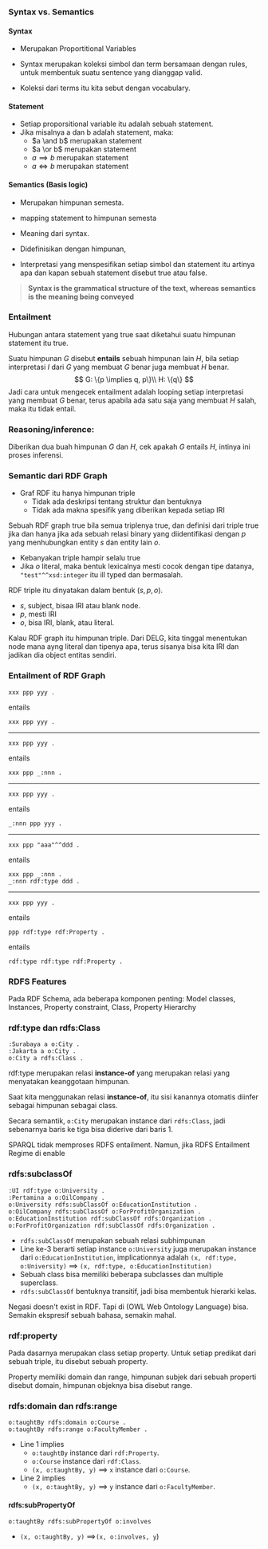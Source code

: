 ### Syntax vs. Semantics

#### Syntax

- Merupakan Proportitional Variables
- Syntax merupakan koleksi simbol dan term bersamaan dengan rules, untuk membentuk suatu sentence yang dianggap valid.

- Koleksi dari terms itu kita sebut dengan vocabulary.

#### Statement

- Setiap proporsitional variable itu adalah sebuah statement.
- Jika misalnya a dan b adalah statement, maka:
  - $a \and b$ merupakan statement
  - $a \or b$ merupakan statement
  - $a \implies b$ merupakan statement
  - $a \iff b$ merupakan statement

#### Semantics (Basis logic)

- Merupakan himpunan semesta.

-  mapping statement to himpunan semesta
- Meaning dari syntax.
- Didefinisikan dengan himpunan,
- Interpretasi yang menspesifikan setiap simbol dan statement itu artinya apa dan kapan sebuah statement disebut true atau false.

> **Syntax is the grammatical structure of the text, whereas semantics is the meaning being conveyed**

### Entailment

Hubungan antara statement yang true saat diketahui suatu himpunan statement itu true.

Suatu himpunan $G$ disebut **entails** sebuah himpunan lain $H$, bila setiap interpretasi $I$ dari $G$ yang membuat $G$ benar juga membuat $H$ benar.
$$
G: \{p \implies q, p\}\\
H: \{q\}
$$
Jadi cara untuk mengecek entailment adalah looping setiap interpretasi yang membuat $G$ benar, terus apabila ada satu saja yang membuat $H$ salah, maka itu tidak entail.

### Reasoning/inference:

Diberikan dua buah himpunan $G$ dan $H$, cek apakah $G$ entails $H$, intinya ini proses inferensi.

### Semantic dari RDF Graph

- Graf RDF itu hanya himpunan triple
  - Tidak ada deskripsi tentang struktur dan bentuknya
  - Tidak ada makna spesifik yang diberikan kepada setiap IRI

Sebuah RDF graph true bila semua triplenya true, dan definisi dari triple true jika dan hanya jika ada sebuah relasi binary yang diidentifikasi dengan $p$ yang menhubungkan entity $s$ dan entity lain $o$.

- Kebanyakan triple hampir selalu true
- Jika $o$ literal, maka bentuk lexicalnya mesti cocok dengan tipe datanya, `"test"^^xsd:integer` itu ill typed dan bermasalah.

RDF triple itu dinyatakan dalam bentuk $(s, p, o)$.

- $s$, subject, bisaa IRI atau blank node.
- $p$, mesti IRI
- $o$, bisa IRI, blank, atau literal.

Kalau RDF graph itu himpunan triple. Dari DELG, kita tinggal menentukan node mana ayng literal dan tipenya apa, terus sisanya bisa kita IRI dan jadikan dia object entitas sendiri.

### Entailment of RDF Graph

```
xxx ppp yyy .
```

entails 

```
xxx ppp yyy .
```
---
```
xxx ppp yyy .
```

entails 

```
xxx ppp _:nnn .
```

---
```
xxx ppp yyy .
```

entails 

```
_:nnn ppp yyy .
```


---
```
xxx ppp "aaa"^^ddd .
```

entails 

```
xxx ppp _:nnn .
_:nnn rdf:type ddd .
```


---
```
xxx ppp yyy .
```

entails 

```
ppp rdf:type rdf:Property .
```
entails 

```
rdf:type rdf:type rdf:Property .
```

### RDFS Features

Pada RDF Schema, ada beberapa komponen penting: Model classes, Instances, Property constraint, Class, Property Hierarchy

### rdf:type dan rdfs:Class

```turtle
:Surabaya a o:City .
:Jakarta a o:City .
o:City a rdfs:Class .
```

rdf:type merupakan relasi **instance-of** yang merupakan relasi yang menyatakan keanggotaan himpunan.

Saat kita menggunakan relasi **instance-of**, itu sisi kanannya otomatis diinfer sebagai himpunan sebagai class.

Secara semantik, `o:City` merupakan instance dari `rdfs:Class`, jadi sebenarnya baris ke tiga bisa diderive dari baris 1.

SPARQL tidak memproses RDFS entailment. Namun, jika RDFS Entailment Regime di enable 

### rdfs:subclassOf

```turtle
:UI rdf:type o:University .
:Pertamina a o:OilCompany .
o:University rdfs:subClassOf o:EducationInstitution .
o:OilCompany rdfs:subClassOf o:ForProfitOrganization .
o:EducationInstitution rdf:subClassOf rdfs:Organization .
o:ForProfitOrganization rdf:subClassOf rdfs:Organization .
```

- `rdfs:subClassOf` merupakan sebuah relasi subhimpunan
- Line ke-3 berarti setiap instance  `o:University` juga merupakan instance dari `o:EducationInstitution`, implicationnya adalah `(x, rdf:type, o:University)` $\implies$ `(x, rdf:type, o:EducationInstitution)`
- Sebuah class bisa memiliki beberapa subclasses dan multiple superclass.
- `rdfs:subClassOf` bentuknya transitif, jadi bisa membentuk hierarki kelas.

Negasi doesn't exist in RDF. Tapi di (OWL Web Ontology Language) bisa. Semakin ekspresif sebuah bahasa, semakin mahal.

### rdf:property

Pada dasarnya merupakan class setiap property. Untuk setiap predikat dari sebuah triple, itu disebut sebuah property.

Property memiliki domain dan range, himpunan subjek dari sebuah properti disebut domain, himpunan objeknya bisa disebut range.

### rdfs:domain dan rdfs:range

```turtle
o:taughtBy rdfs:domain o:Course .
o:taughtBy rdfs:range o:FacultyMember .
```

- Line 1 implies
  - `o:taughtBy` instance dari `rdf:Property`.
  - `o:Course` instance dari `rdf:Class`.
  - `(x, o:taughtBy, y)` $\implies$ `x` instance dari `o:Course`.
- Line 2 implies
  - `(x, o:taughtBy, y)` $\implies$ `y` instance dari `o:FacultyMember`.

#### rdfs:subPropertyOf

````turtle
o:taughtBy rdfs:subPropertyOf o:involves 
````

- `(x, o:taughtBy, y)` $\implies$`(x, o:involves, y`) 

